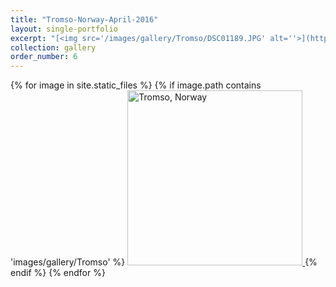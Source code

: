 ```yaml
---
title: "Tromso-Norway-April-2016"
layout: single-portfolio
excerpt: "[<img src='/images/gallery/Tromso/DSC01189.JPG' alt=''>](https://nt-hung.github.io/gallery/Tromso)"
collection: gallery
order_number: 6
---
```

<p float="left">   
{% for image in site.static_files %}
{% if image.path contains 'images/gallery/Tromso' %}
<a href='{{ site.baseurl }}{{ image.path }}'>
    <img 
        src='{{ site.baseurl }}{{ image.path }}'
        alt="Tromso, Norway" width="280" title="Tromso, Norway"
    >
</a>
{% endif %}
{% endfor %}
</p>
<!-- [Poster](/files/pdf/research/PolMeth 2019 Poster.pdf){: .btn--research} -->
